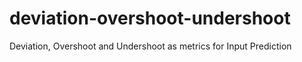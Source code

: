 # deviation-overshoot-undershoot
Deviation, Overshoot and Undershoot as metrics for Input Prediction
